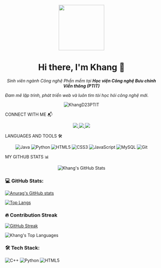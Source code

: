 <p align="center">
<img src="https://www.google.com/search?q=https://media.giphy.com/media/M9gbBd9nbDrOTu1Mqx/giphy.gif" width="150">
</p>

<h1 align="center">Hi there, I'm Khang 👋</h1>

<p align="center">
<em>Sinh viên ngành Công nghệ Phần mềm tại <b>Học viện Công nghệ Bưu chính Viễn thông (PTIT)</b></em>





<em>Đam mê lập trình, phát triển web và luôn tìm tòi học hỏi công nghệ mới.</em>
</p>

<p align="center">
<img src="https://www.google.com/search?q=https://komarev.com/ghpvc/%3Fusername%3DKhangD23PTIT%26label%3DProfile%2520views%26color%3D0e75b6%26style%3Dflat" alt="KhangD23PTIT" />
</p>

CONNECT WITH ME 📬
<p align="center">
<a href="mailto:your-email@example.com">
<img src="https://www.google.com/search?q=https://img.shields.io/badge/Gmail-D14836%3Fstyle%3Dflat%26logo%3Dgmail%26logoColor%3Dwhite" />
</a>
<a href="https://www.google.com/search?q=https://www.linkedin.com/in/your-linkedin-username/" target="_blank">
<img src="https://www.google.com/search?q=https://img.shields.io/badge/LinkedIn-0077B5%3Fstyle%3Dflat%26logo%3Dlinkedin%26logoColor%3Dwhite" />
</a>
<a href="https://www.google.com/search?q=https://www.facebook.com/your-facebook-username/" target="_blank">
<img src="https://www.google.com/search?q=https://img.shields.io/badge/Facebook-1877F2%3Fstyle%3Dflat%26logo%3Dfacebook%26logoColor%3Dwhite" />
</a>
</p>

LANGUAGES AND TOOLS 🛠️
<p align="center">
<img src="https://img.shields.io/badge/Java-ED8B00?style=for-the-badge&logo=openjdk&logoColor=white" alt="Java"/>
<img src="https://www.google.com/search?q=https://img.shields.io/badge/Python-3776AB%3Fstyle%3Dfor-the-badge%26logo%3Dpython%26logoColor%3Dwhite" alt="Python"/>
<img src="https://www.google.com/search?q=https://img.shields.io/badge/HTML5-E34F26%3Fstyle%3Dfor-the-badge%26logo%3Dhtml5%26logoColor%3Dwhite" alt="HTML5"/>
<img src="https://www.google.com/search?q=https://img.shields.io/badge/CSS3-1572B6%3Fstyle%3Dfor-the-badge%26logo%3Dcss3%26logoColor%3Dwhite" alt="CSS3"/>
<img src="https://www.google.com/search?q=https://img.shields.io/badge/JavaScript-F7DF1E%3Fstyle%3Dfor-the-badge%26logo%3Djavascript%26logoColor%3Dblack" alt="JavaScript"/>
<img src="https://img.shields.io/badge/MySQL-4479A1?style=for-the-badge&logo=mysql&logoColor=white" alt="MySQL"/>
<img src="https://www.google.com/search?q=https://img.shields.io/badge/Git-F05032%3Fstyle%3Dfor-the-badge%26logo%3Dgit%26logoColor%3Dwhite" alt="Git"/>
</p>

MY GITHUB STATS 📊
<!--
QUAN TRỌNG: Hãy đảm bảo rằng username=KhangD23PTIT là đúng với tên người dùng của bạn.
Bạn có thể đổi theme bằng cách thay đổi giá trị theme=dracula thành các theme khác như:
dark, radical, merko, gruvbox, tokyonight, onedark, cobalt, synthwave, highcontrast, dracula
-->

<p align="center">
<img src="https://www.google.com/search?q=https://github-readme-stats.vercel.app/api%3Fusername%3DKhangD23PTIT%26show_icons%3Dtrue%26theme%3Ddracula%26include_all_commits%3Dtrue%26count_private%3Dtrue" alt="Khang's GitHub Stats"/>

### 💻 GitHub Stats:

[![Anurag's GitHub stats](https://github-readme-stats.vercel.app/api?username=KHANGD23PTIT&show_icons=true&theme=dark&rank_icon=percentile)](https://github.com/anuraghazra/github-readme-stats)

[![Top Langs](https://github-readme-stats.vercel.app/api/top-langs/?username=KHANGD23PTIT&layout=compact&theme=dark)](https://github.com/anuraghazra/github-readme-stats)

### 🔥 Contribution Streak

[![GitHub Streak](https://github-readme-streak-stats.herokuapp.com/?user=KHANGD23PTIT&theme=dark)](https://git.io/streak-stats)



<img src="https://www.google.com/search?q=https://github-readme-stats.vercel.app/api/top-langs/%3Fusername%3DKhangD23PTIT%26layout%3Dcompact%26langs_count%3D8%26theme%3Ddracula" alt="Khang's Top Languages"/>

### 🛠️ Tech Stack:

<img alt="C++" src="https://img.shields.io/badge/C++-00599C.svg?style=for-the-badge&logo=c%2B%2B&logoColor=white"/>
<img alt="Python" src="https://img.shields.io/badge/Python-3776AB.svg?style=for-the-badge&logo=python&logoColor=white"/>
<img alt="HTML5" src="https://img.shields.io/badge/HTML5-E34F26.svg?style=for-the-badge&logo=html5&logoColor=white"/>
</p>
